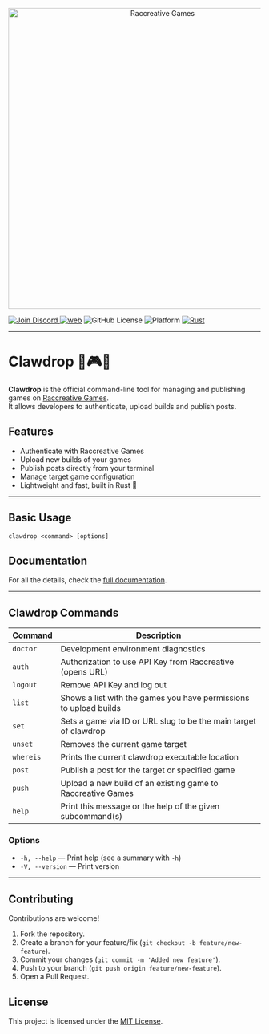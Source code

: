 
<p align="center">
  <img src="https://raccreative.s3.eu-central-1.amazonaws.com/media/logoHorizontal2.svg" alt="Raccreative Games" width="600"/>
</p>

  <a href="https://discord.com/invite/XTajeBv89n"><img src="https://img.shields.io/discord/733027681184251937.svg?style=flat&label=Join%20Discord&color=7289DA" alt="Join Discord"/>
  [![web](https://img.shields.io/badge/web-Raccreative%20Games-blue.svg)](https://raccreativegames.com)
  ![GitHub License](https://img.shields.io/github/license/raccreative/clawdrop)
  ![Platform](https://img.shields.io/badge/platform-Windows%20%7C%20macOS%20%7C%20Linux-blue)
  [![Rust](https://img.shields.io/badge/Rust-%23000000.svg?e&logo=rust&logoColor=white)](#)


---

# Clawdrop 🦀🎮🦝

**Clawdrop** is the official command-line tool for managing and publishing games on [Raccreative Games](https://raccreativegames.com).  
It allows developers to authenticate, upload builds and publish posts.

## Features

- Authenticate with Raccreative Games
- Upload new builds of your games
- Publish posts directly from your terminal
- Manage target game configuration
- Lightweight and fast, built in Rust 🦀

---

## Basic Usage  
```
clawdrop <command> [options]
```

## Documentation  

For all the details, check the [full documentation](https://raccreativegames.com/docs/clawdrop).  

---

## Clawdrop Commands

| Command   | Description                                                                 |
|-----------|-----------------------------------------------------------------------------|
| `doctor`  | Development environment diagnostics                                         |
| `auth`    | Authorization to use API Key from Raccreative (opens URL)                   |
| `logout`  | Remove API Key and log out                                                  |
| `list`    | Shows a list with the games you have permissions to upload builds           |
| `set`     | Sets a game via ID or URL slug to be the main target of clawdrop            |
| `unset`   | Removes the current game target                                             |
| `whereis` | Prints the current clawdrop executable location                             |
| `post`    | Publish a post for the target or specified game                             |
| `push`    | Upload a new build of an existing game to Raccreative Games                 |
| `help`    | Print this message or the help of the given subcommand(s)                   |

### Options

- `-h, --help` — Print help (see a summary with `-h`)  
- `-V, --version` — Print version

---

## Contributing  

Contributions are welcome!  
1. Fork the repository.  
2. Create a branch for your feature/fix (`git checkout -b feature/new-feature`).  
3. Commit your changes (`git commit -m 'Added new feature'`).  
4. Push to your branch (`git push origin feature/new-feature`).  
5. Open a Pull Request.  

## License  

This project is licensed under the [MIT License](LICENSE).  


